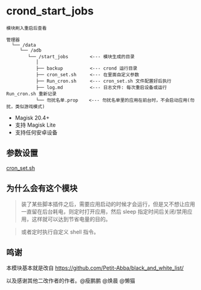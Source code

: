 # crond_start_jobs

`模块刷入重启后查看`

```
管理器
  └── /data
     └── /adb
        └── /start_jobs        <--- 模块生成的目录
           │
           ├── backup          <--- crond 运行目录
           ├── cron_set.sh     <--- 在里面自定义参数
           ├── Run_cron.sh     <--- cron_set.sh 文件配置好后执行
           ├── log.md          <--- 日志文件: 每次重启设备或运行 Run_cron.sh 重新记录
           └── 勿扰名单.prop    <--- 勿扰名单里的应用在前台时，不会启动应用(勿扰，类似游戏模式)
```

- Magisk 20.4+
- 支持 Magisk Lite
- 支持任何安卓设备

## 参数设置

[cron_set.sh](https://github.com/mengshouer/crond_start_jobs/blob/main/AndroidFile/cron_set.sh)

## 为什么会有这个模块

> 装了某些脚本插件之后，需要应用启动的时候才会运行，但是又不想让应用一直留在后台耗电，则定时打开应用，然后 sleep 指定时间后关闭/禁用应用，这样就可以达到节省电量的目的。

> 或者定时执行自定义 shell 指令。

## 鸣谢

本模块基本就是改自 https://github.com/Petit-Abba/black_and_white_list/

以及感谢其他二改作者的作者。@瘦鹏鹏 @焕晨 @懒猫
